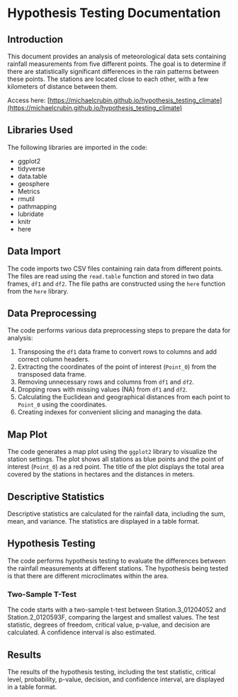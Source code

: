 
# Hypothesis Testing Documentation

## Introduction
This document provides an analysis of meteorological data sets containing rainfall measurements from five different points. The goal is to determine if there are statistically significant differences in the rain patterns between these points. The stations are located close to each other, with a few kilometers of distance between them.

Access here:
[https://michaelcrubin.github.io/hypothesis_testing_climate](https://michaelcrubin.github.io/hypothesis_testing_climate)


## Libraries Used
The following libraries are imported in the code:
- ggplot2
- tidyverse
- data.table
- geosphere
- Metrics
- rmutil
- pathmapping
- lubridate
- knitr
- here

## Data Import
The code imports two CSV files containing rain data from different points. The files are read using the `read.table` function and stored in two data frames, `df1` and `df2`. The file paths are constructed using the `here` function from the `here` library.

## Data Preprocessing
The code performs various data preprocessing steps to prepare the data for analysis:

1. Transposing the `df1` data frame to convert rows to columns and add correct column headers.
2. Extracting the coordinates of the point of interest (`Point_0`) from the transposed data frame.
3. Removing unnecessary rows and columns from `df1` and `df2`.
4. Dropping rows with missing values (NA) from `df1` and `df2`.
5. Calculating the Euclidean and geographical distances from each point to `Point_0` using the coordinates.
6. Creating indexes for convenient slicing and managing the data.

## Map Plot
The code generates a map plot using the `ggplot2` library to visualize the station settings. The plot shows all stations as blue points and the point of interest (`Point_0`) as a red point. The title of the plot displays the total area covered by the stations in hectares and the distances in meters.

## Descriptive Statistics
Descriptive statistics are calculated for the rainfall data, including the sum, mean, and variance. The statistics are displayed in a table format.

## Hypothesis Testing
The code performs hypothesis testing to evaluate the differences between the rainfall measurements at different stations. The hypothesis being tested is that there are different microclimates within the area.

### Two-Sample T-Test
The code starts with a two-sample t-test between Station.3_01204052 and Station.2_0120593F, comparing the largest and smallest values. The test statistic, degrees of freedom, critical value, p-value, and decision are calculated. A confidence interval is also estimated.

## Results
The results of the hypothesis testing, including the test statistic, critical level, probability, p-value, decision, and confidence interval, are displayed in a table format.

